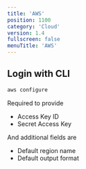 ```yaml
---
title: 'AWS'
position: 1100
category: 'Cloud'
version: 1.4
fullscreen: false
menuTitle: 'AWS'
---
```


## Login with CLI

```bash
aws configure
```

Required to provide
* Access Key ID 
* Secret Access Key

And additional fields are
* Default region name
* Default output format